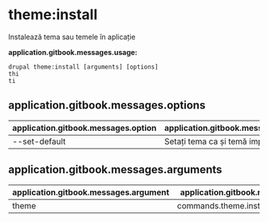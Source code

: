 # theme:install
Instalează tema sau temele în aplicație

**application.gitbook.messages.usage:**
```
drupal theme:install [arguments] [options]
thi
ti
```

## application.gitbook.messages.options
application.gitbook.messages.option | application.gitbook.messages.details
-------|-------------
--set-default | Setați tema ca și temă implicită

## application.gitbook.messages.arguments
application.gitbook.messages.argument | application.gitbook.messages.details
---------|-------------
theme | commands.theme.install.options.module
